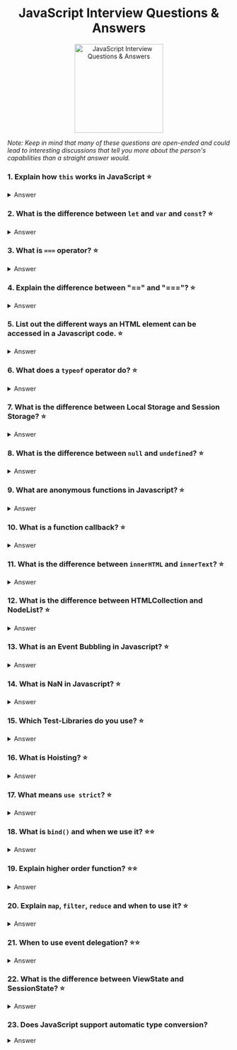 <h1 align="center">
JavaScript Interview Questions & Answers
</h1>
<p align="center">
    <img src="https://github.com/monkey3310/full-stack-interview/blob/master/assets/js-logo.svg" alt="JavaScript Interview Questions & Answers" width="200"/>
</p>

_Note: Keep in mind that many of these questions are open-ended and could lead to interesting discussions that tell you more about the person's capabilities than a straight answer would._

### 1. Explain how `this` works in JavaScript :star:

<details>
    <summary>
        Answer
    </summary>

A function's `this` keyword behaves a little differently in JavaScript compared to other languages. It also has some differences between strict mode and non-strict mode.

In the **global execution context (outside of any function)**, `this` refers to the global object whether in `strict mode` or not.

**Inside a function**, the value of this depends on how the function is called.

**Implicitly Binding**: As an object method its `this` is set to the object the method is called on.

**Explicit Binding**: Functions have three methods on their prototype, bind, call, and apply. If a function is called with these methods, then `this` is set to the first argument passed.

As an example:

```js
function echoThis() {
  console.log(this);
}
echoThis.call('hello'); // hello
```

**new Binding**: If a function is called using the `new` keyword, an empty object is created and assigned to `this` inside the function.

**default Binding**: If a function is called, but the three scenarios above do not apply, then `this` is set to the global object if not in strict mode, and `undefined` if in strict mode.

**Arrow function exception**: If a function is defined as an arrow function, the prior rules will not apply. Instead, `this` will refer to the `this` binding in the immediate scope where the arrow function was declared.

###### References

- [MDN web docs / this](https://developer.mozilla.org/en-US/docs/Web/JavaScript/Reference/Operators/this)
  </details>

### 2. What is the difference between `let` and `var` and `const`? :star:

<details>
    <summary>
        Answer
    </summary>
    
`const` is a signal that the identifier won’t be reassigned. It needs initialization upfront, so you can't write const something;

`let` is a signal that the variable may be reassigned, such as a counter in a loop, or a value swap in an algorithm.

`var` is now the weakest signal available when you define a variable in JavaScript. The variable may or may not be reassigned, and the variable may or may not be used for an entire function, or just for the purpose of a block or loop.
It's declaration is hoisted, instead of `let` and `const`.

```js
for (var i = 0; i < 2; i++) {}
console.log(i); // exists outside the block scope
for (let i = 0; i < 2; i++) {}
console.log(i); // only exists inside the block scope
for (const i = 0; i < 2; i++) {}
console.log(i); // error reassignment, but only on top-level
for (const cnt = { i: 0 }; cnt.i < 2; cnt.i++) {} // only exists inside the block scope
```

</details>

### 3. What is `===` operator? :star:

<details>
    <summary>
        Answer
    </summary>

This is the strict comparison operator e.g. `5 == '5' = true` vs `5 === '5' = false`, this means that it checks the value and also the type, so that Int 5 isn't equal a Str 5.

</details>

### 4. Explain the difference between "==" and "==="? :star:

<details>
    <summary>
        Answer
    </summary>

"==" checks only for equality in value whereas "===" is a stricter equality test and returns false if either the value or the type of the two variables are different.

</details>

### 5. List out the different ways an HTML element can be accessed in a Javascript code. :star:

<details>
    <summary>
        Answer
    </summary>

Access one element:

```js
let byID = document.getElementById('id');
let qS = document.querySelector('#id');
```

They return the first matching node. querySelector is the new selector interface, should be faster, but depends on browser implementation. querySelector can take any css-selector and is more comfortable.

Access one and more:

```js
let byClass = document.getElementsByClassName(classname);
let qSA = document.querySelectorAll('.classname');
```

They return a non-live NodeList, which is an array-like list of elements, array-like means that some functions are missing like push(), pop()).

</details>

### 6. What does a `typeof` operator do? :star:

<details>
    <summary>
        Answer
    </summary>
    
The `typeof` operator is used to get the data type (returns a string) of its operand. The operand can be either a literal or a data structure such as a variable, a function, or an object. The operator returns the data type.

Syntax:

```js
typeof operand;
typeof operand;
```

</details>

### 7. What is the difference between Local Storage and Session Storage? :star:

<details>
    <summary>
        Answer
    </summary>

LocalStorage

- It can store up to 10Mb offline data.
- The data is not sent back to the server for every HTTP request (HTML, images, JavaScript, CSS, etc) - reducing the amount of traffic between client and server.
- The data stored in localStorage persists until explicitly deleted. Changes made are saved and available for all current and future visits to the site.
- It works on same-origin policy. So, data stored will only be available on the same origin.

SessionStorage

- It is similar to localStorage.
- The data is not persistent i.e. data is only available per window (or tab in browsers like Chrome and Firefox). Data is only available during the page session. Changes made are saved and available for the current page, as well as future visits to the site on the same window. Once the window is closed, the storage is deleted.
- The data is available only inside the window/tab in which it was set.
- Like localStorage, tt works on same-origin policy. So, data stored will only be available on the same origin.

For more info please check
[MDN - LocalStorage](https://developer.mozilla.org/en-US/docs/Web/API/Storage/LocalStorage)
&
[MDN - SessionStorage](https://developer.mozilla.org/en-US/docs/Web/API/Window/sessionStorage)

</details>

### 8. What is the difference between `null` and `undefined`? :star:

<details>
    <summary>
        Answer
    </summary>
    
`null` and `undefined` are two types in JavaScript. `undefined` means something hasn't been initialized. `null` means something is currently unavailable. 
</details>

### 9. What are anonymous functions in Javascript? :star:

<details>
    <summary>
        Answer
    </summary>

The anonymous functions are those function created with the function constructor and hasn't any given name, those functions are commonly used as parameters to other functions.

```js
//declaration
function() {
    console.log('Hi from anonymous my function');
}

//common use
setTimeout(function() {
    console.log('Hi from my anonymous function');
}, 300);
```

###### References

- [helephant.com / js-anonymous-function](http://helephant.com/2012/07/14/javascript-function-declaration-vs-expression/#function-operator-is-an-expression)
  </details>

### 10. What is a function callback? :star:

<details>
    <summary>
        Answer
    </summary>
    
A callback function is a function that is passed to another function as an argument and is executed after some operation has been completed. Below is an example of a simple callback function that logs to the console after some operations have been completed.

```js
const modifyArray = (arr, callback) => {
  // do something to arr here
  arr.push(100);

  // then execute the callback function that was passed
  callback();
};

var arr = [1, 2, 3, 4, 5];

modifyArray(arr, function() {
  console.log('array has been modified', arr);
});
```

</details>

### 11. What is the difference between `innerHTML` and `innerText`? :star:

<details>
    <summary>
        Answer
    </summary>
    
`innerHTML` lets you work with HTML rich text and doesn't automatically encode and decode text. In other words, `innerText` retrieves and sets the content of the tag as plain text, whereas `innerHTML` retrieves and sets the content in HTML format.
</details>

### 12. What is the difference between HTMLCollection and NodeList? :star:

<details>
    <summary>
        Answer
    </summary>
</details>

### 13. What is an Event Bubbling in Javascript? :star:

<details>
    <summary>
        Answer
    </summary>
When an event happens on an element, it first runs the handlers on it, then on its parent, then all the way up on other ancestors.

Event bubbling is a type of event propagation where the event first triggers on the innermost target element, and then successively triggers on the ancestors of the target element in the same nesting hierarchy till it reaches the outermost DOM element or document object.

Let’s say, we have 3 nested elements `FORM > DIV > P` with a handler on each of them:

```html
<form onclick="alert('form')">FORM
<div onclick="alert('div')">DIV
    <p onclick="alert('p')">P</p>
</div>
</form>
```

A click on the inner `<p>` first runs onclick:

1. On that `<p>`.
2. Then on the outer `<div>`.
3. Then on the outer `<form>`.
4. And so on upwards till the document object.

> So if we click on `<p>`, then we’ll see 3 alerts.
> The process is called “bubbling”, because of events “bubble” from the inner element up through parents like a bubble in the water.

For more info & reference
[Javascript - Bubbling and capturing](https://javascript.info/bubbling-and-capturing)

</details>

### 14. What is NaN in Javascript? :star:

<details>
    <summary>
        Answer
    </summary>
    
The global `NaN` property is a value representing Not-A-Number.
</details>

### 15. Which Test-Libraries do you use? :star:

<details>
    <summary>
        Answer
    </summary>

q-unit, mocha, chai, sinonJS, jasmine, ...

</details>

### 16. What is Hoisting? :star:

<details>
    <summary>
        Answer
    </summary>

Means that the declaration moved to the top of the current scope (current script or the current function). JavaScript only hoists declarations, not initializations.

`let` and `const` don't get hoisted.

</details>

### 17. What means `use strict`? :star:

<details>
    <summary>
        Answer
    </summary>

Switches to strict mode which helps to prevent common errors like using unsafe operators

</details>

### 18. What is `bind()` and when we use it? :star::star:

<details>
    <summary>
        Answer
    </summary>

`bind` is a method to bind the current context for later execution e.g.

```js
element.addEventListener('click', this.onClick.bind(this), false);
```

it creates a new function which prevents accidental loss of scope. An alternative approach is to use apply, call or ES6 fat-arrow function.

</details>

### 19. Explain higher order function? :star::star:

<details>
    <summary>
        Answer
    </summary>

Function that will take a function as argument or return a new function. For example `[].map/filter/reduce` are higher order functions.

</details>

### 20. Explain `map`, `filter`, `reduce` and when to use it? :star:

<details>
    <summary>
        Answer
    </summary>

`map` - to iterate over an array and return a new one

`filter` - to filter an array and return a new filtered one

`reduce` - takes and reducer function which evaluate against every element and can produce every desired output (filter, map or simple value like sum)

</details>

### 21. When to use event delegation? :star::star:

<details>
    <summary>
        Answer
    </summary>

If you have to watch a lot of elements and performance is key

</details>

### 22. What is the difference between ViewState and SessionState? :star:

<details>
    <summary>
        Answer
    </summary>

`ViewState` is specific to a page in a session.

`SessionState` is specific to user specific data that can be accessed across all pages in the web application.

</details>

### 23. Does JavaScript support automatic type conversion?

<details>
    <summary>
        Answer
    </summary>

Yes! JavaScript does support automatic type conversion.

</details>




